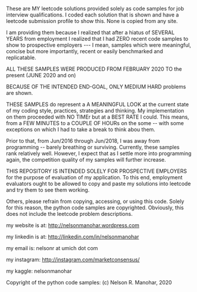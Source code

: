These are MY leetcode solutions provided solely as 
code samples for job interview qualifications. I
coded each solution that is shown and have a leetcode
submission profile to show this. None is copied from 
any site.

I am providing them because I realized that after a 
hiatus of SEVERAL YEARS from employment I realized that
I had ZERO recent code samples to show to prospective 
employers --- I mean, samples which were meaningful, 
concise but more importantly, recent or easily 
benchmarked and replicatable.

ALL THESE SAMPLES WERE PRODUCED 
    FROM FEBRUARY 2020
    TO the present (JUNE 2020 and on)

BECAUSE OF THE INTENDED END-GOAL, ONLY 
    MEDIUM
    HARD
    problems are shown.

THESE SAMPLES do represent a A MEANINGFUL LOOK at 
the current state of my coding style, practices, 
strategies and thinking. My implementation on 
them proceeded with NO TIMEr but at a BEST RATE
I could. This means, from a FEW MINUTES to a COUPLE
OF HOURs on the some -- with some exceptions
on which I had to take a break to think abou them. 

Prior to that, from Jun/2016 through Jun/2018, I was 
away from programming -- barely breathing or surviving. 
Currently, these samples rank relatively well. However, 
I expect that as I settle more into programming again,
the competition quality of my samples will further 
increase.

THIS REPOSITORY IS INTENDED SOLELY FOR PROSPECTIVE 
EMPLOYERS for the purpose of evaluation of my application. 
To this end, employment evaluators ought to be allowed
to copy and paste my solutions into leetcode and try 
them to see them working.

Others, please refrain from copying, accessing, or 
using this code. Solely for this reason, the python 
code samples are copyrighted. Obviously, this does 
not include the leetcode problem descriptions.

my website is at:
http://nelsonmanohar.wordpress.com

my linkedin is at:
http://linkedin.com/in/nelsonmanohar

my email is:
nelsonr at umich dot com

my instagram:
http://instagram.com/marketconsensus/

my kaggle:
nelsonmanohar

Copyright of the python code samples:
  (c) Nelson R. Manohar, 2020


